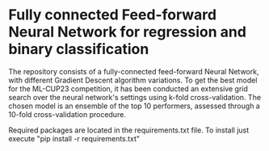 # Fully connected Feed-forward Neural Network for regression and binary classification
The repository consists of a fully-connected feed-forward Neural Network, with different Gradient Descent algorithm variations. To get the best model for the ML-CUP23 competition, it has been conducted an extensive grid search over the neural network's settings using k-fold cross-validation. The chosen model is an ensemble of the top 10 performers, assessed through a 10-fold cross-validation procedure.

Required packages are located in the requirements.txt file. To install just execute "pip install -r requirements.txt"
